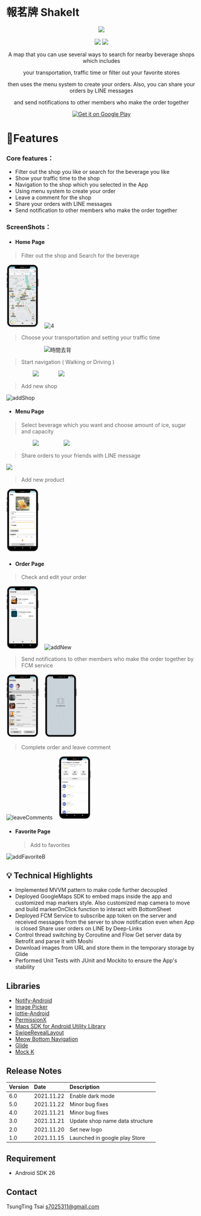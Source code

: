 # 報茗牌 ShakeIt

<p align="center">
<img src="https://firebasestorage.googleapis.com/v0/b/shakeit-329401.appspot.com/o/SHAKEIT.png?alt=media&token=3716d909-65d4-4e29-a3fa-0f8525c99274" style="width:12%" /></center>
</p>

<p align="center">
   <img src="https://img.shields.io/badge/release-6.0-blue"> 
   <img src="https://img.shields.io/badge/platform-android-green"> 
</p>

<p align="center">A map that you can use several ways to search for nearby beverage shops which includes</p>
<p align="center">your transportation, traffic time or filter out your favorite stores</p>
<p align="center">then uses the menu system to create your orders. Also, you can share your orders by LINE messages</p>
<p align="center">and send notifications to other members who make the order together</p>

<p align="center">
<a href='https://play.google.com/store/apps/details?id=com.tsai.shakeit&pcampaignid=pcampaignidMKT-Other-global-all-co-prtnr-py-PartBadge-Mar2515-1'><img alt='Get it on Google Play' src='https://play.google.com/intl/en_us/badges/static/images/badges/en_badge_web_generic.png' style="width:25%;" /></a>
</p>

# 🧋Features


### Core features：

- Filter out the shop you like or search for the beverage you like
- Show your traffic time to the shop
- Navigation to the shop which you selected in the App
- Using menu system to create your order
- Leave a comment for the shop
- Share your orders with LINE messages
- Send notification to other members who make the order together

### ScreenShots：

- #### Home Page

>Filter out the shop and Search for the beverage 

<p>
<img src="ScreenShot/%E9%A1%AF%E7%A4%BA%E5%95%86%E5%AE%B6%E5%8E%BB%E8%83%8C.gif" alt="addShop" style="width:17%;" /> 
&nbsp&nbsp
<img src="ScreenShot/%E6%90%9C%E5%B0%8B%E5%8E%BB%E8%83%8C.gif" alt="4" style="width:17%" /> 
</p>

>Choose your transportation and setting your traffic time

<img src="https://github.com/s7025311/ShakeIt/blob/main/ScreenShot/%E6%99%82%E9%96%93%E5%8E%BB%E8%83%8C.gif?raw=true" alt="時間去背" style="width:17%;padding-left:100px" /> 

> Start navigation ( Walking or Driving )

<p>
<img src="https://firebasestorage.googleapis.com/v0/b/shakeit-329401.appspot.com/o/Blue Modern New App Promotion Instagram Post.svg?alt=media&token=796317ef-3ab2-4128-b934-f6c858e36c85" style="width:17%;padding-left:70px" />
&nbsp&nbsp
<img src="https://firebasestorage.googleapis.com/v0/b/shakeit-329401.appspot.com/o/carNAv.png?alt=media&token=63a44786-aa35-47a4-bad9-2561044c3887" style="width:17%;padding-left:36px" />
</p>

> Add new shop

<img src="ScreenShot/addShop.gif" alt="addShop" style="width:17%;" /> 

- #### Menu Page

> Select beverage which you want and choose amount of ice, sugar and capacity 

<p>
<img src="https://firebasestorage.googleapis.com/v0/b/shakeit-329401.appspot.com/o/Menu.png?alt=media&token=0c7cad16-118c-4e21-acee-e3d618a9d1d0" style="width:17%;padding-left:70px" />
&nbsp&nbsp
<img src="https://firebasestorage.googleapis.com/v0/b/shakeit-329401.appspot.com/o/detail.png?alt=media&token=235d795e-954e-447d-841d-dc75a6e7705a" style="width:17%;padding-left:50px" />
 </p>

> Share orders to your friends with LINE message

<img src="https://firebasestorage.googleapis.com/v0/b/shakeit-329401.appspot.com/o/line.png?alt=media&token=cf8b9365-21a4-41ad-838f-46530b5d649d" style="width:17%;" /> 

> Add new product

<img src="ScreenShot/newProduct.png" alt="newProduct" style="width:17%;" /> 

- #### Order Page

> Check and edit your order

<p>
<img src="ScreenShot/order.png" alt="order" style="width:17%;" />
&nbsp&nbsp
<img src="ScreenShot/addNew.gif" alt="addNew" style="width:17%;" />
 </p>

> Send notifications to other members who make the order together by FCM service

<p>
<img src="ScreenShot/sendNoti.gif" alt="sendNoti" style="width:17%;" />
&nbsp&nbsp
<img src="ScreenShot/backNoti.gif" alt="backNoti" style="width:17%;" />
</p>

> Complete order and leave comment 

<p>
<img src="ScreenShot/leaveComments.gif" alt="leaveComments" style="width:17%;" />
&nbsp&nbsp
<img src="ScreenShot/comment.png" alt="comment" style="width:17%;" />
</p>

- #### Favorite Page

  > Add to favorites 

<img src="ScreenShot/addFavoriteB.gif" alt="addFavoriteB" style="width:17%;"/> 

## :bulb: Technical Highlights

- Implemented MVVM pattern to make code further decoupled
- Deployed GoogleMaps SDK to embed maps inside the app and customized map markers style. Also customized map camera to move and build markerOnClick function to interact with BottomSheet
- Deployed FCM Service to subscribe app token on the server and received messages from the server to show notification even when App is closed
Share user orders on LINE by Deep-Links
- Control thread switching by Coroutine and Flow Get server data by Retrofit and parse it with Moshi
- Download images from URL and store them in the temporary storage by Glide
- Performed Unit Tests with JUnit and Mockito to ensure the App's stability

## Libraries

- [Notify-Android](https://github.com/Isradeleon/Notify-Android)
- [Image Picker](https://github.com/Dhaval2404/ImagePicker)
- [lottie-Android](https://github.com/airbnb/lottie-android)
- [PermissionX](https://github.com/guolindev/PermissionX)
- [Maps SDK for Android Utility Library](https://github.com/googlemaps/android-maps-utils)
- [SwipeRevealLayout](https://github.com/chthai64/SwipeRevealLayout)
- [Meow Bottom Navigation](https://github.com/oneHamidreza/MeowBottomNavigation)
- [Glide](https://github.com/bumptech/glide)
- [Mock K](https://github.com/mockk/mockk)

## Release Notes

| Version | Date | Description                                                                                     |
| :-------| :----|:------------------------------------------------------------------------------------------------|
| 6.0   | 2021.11.22 | Enable dark mode |
| 5.0   | 2021.11.22 | Minor bug fixes |
| 4.0   | 2021.11.21 | Minor bug fixes |
| 3.0   | 2021.11.21 | Update shop name data structure |
| 2.0   | 2021.11.20 | Set new logo |
| 1.0   | 2021.11.15 | Launched in google play Store|

## Requirement

- Android SDK 26

## Contact

TsungTing Tsai
[s7025311@gmail.com](s7025311@gmail.com)
